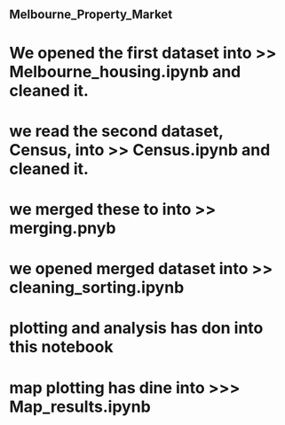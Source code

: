 ## Melbourne_Property_Market


# We opened the first dataset into >> Melbourne_housing.ipynb and cleaned it.
# we read the second dataset, Census,  into >> Census.ipynb and cleaned it. 
# we merged these to into >> merging.pnyb
# we opened merged dataset into >> cleaning_sorting.ipynb
# plotting and analysis has don into this  notebook
# map plotting has dine into >>> Map_results.ipynb
